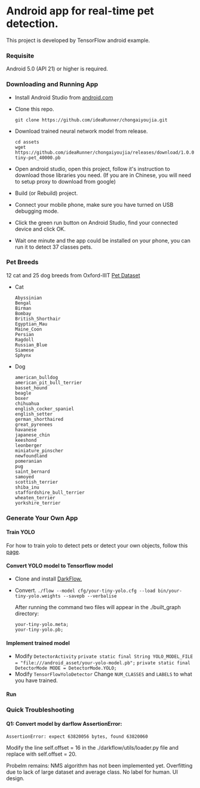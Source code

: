 # Android app for real-time pet detection.

This project is developed by TensorFlow android example.

### Requisite
  
Android 5.0 (API 21) or higher is required.
  
### Downloading and Running App

- Install Android Studio from [android.com](https://developer.android.com/studio/)

- Clone this repo.

  `git clone https://github.com/ideaRunner/chongaiyoujia.git`

- Download trained neural network model from release.

  ```
  cd assets
  wget https://github.com/ideaRunner/chongaiyoujia/releases/download/1.0.0/yolov2-tiny-pet_40000.pb
  ```
  
- Open android studio, open this project, follow it's instruction to download those libraries you need. (If you are in Chinese, you will need to setup proxy to download from google)

- Build (or Rebuild) project.

- Connect your mobile phone, make sure you have turned on USB debugging mode.

- Click the green run button on Android Studio, find your connected device and click OK.

- Wait one minute and the app could be installed on your phone, you can run it to detect 37 classes pets.

### Pet Breeds

12 cat and 25 dog breeds from Oxford-IIIT [Pet Dataset](http://www.robots.ox.ac.uk/~vgg/data/pets/)

- Cat
  
  ```
  Abyssinian
  Bengal
  Birman
  Bombay
  British_Shorthair
  Egyptian_Mau
  Maine_Coon
  Persian
  Ragdoll
  Russian_Blue
  Siamese
  Sphynx
  ```
- Dog
  
  ```
  american_bulldog
  american_pit_bull_terrier
  basset_hound
  beagle
  boxer
  chihuahua
  english_cocker_spaniel
  english_setter
  german_shorthaired
  great_pyrenees
  havanese
  japanese_chin
  keeshond
  leonberger
  miniature_pinscher
  newfoundland
  pomeranian
  pug
  saint_bernard
  samoyed
  scottish_terrier
  shiba_inu
  staffordshire_bull_terrier
  wheaten_terrier
  yorkshire_terrier
  ```
 
### Generate Your Own App

#### Train YOLO 

For how to train yolo to detect pets or detect your own objects, follow this [page](https://github.com/ideaRunner/yolo-pet).

#### Convert YOLO model to Tensorflow model

- Clone and install [DarkFlow.](https://github.com/thtrieu/darkflow)

- Convert.
  `./flow --model cfg/your-tiny-yolo.cfg --load bin/your-tiny-yolo.weights --savepb --verbalise`

  After running the command two files will appear in the ./built_graph directory:

  ```
  your-tiny-yolo.meta;
  your-tiny-yolo.pb;
  ```
  
#### Implement trained model

- Modify `DetectorActivity`
  `private static final String YOLO_MODEL_FILE = "file:///android_asset/your-yolo-model.pb";`
  `private static final DetectorMode MODE = DetectorMode.YOLO;`
- Modify `TensorFlowYoloDetector`
  Change `NUM_CLASSES` and `LABELS` to what you have trained.
  
#### Run


### Quick Troubleshooting

#### Q1: Convert model by darflow AssertionError: 
`AssertionError: expect 63820056 bytes, found 63820060`

Modify the line self.offset = 16 in the ./darkflow/utils/loader.py file and replace with self.offset = 20.


[^_^]:
  Probelm remains:
  NMS algorithm has not been implemented yet. 
  Overfitting due to lack of large dataset and average class.
  No label for human.
  UI design.

